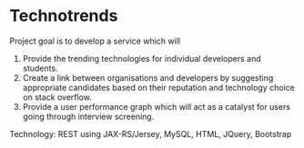 # Technotrends
Project goal is to develop a service which will 
1. Provide the trending technologies for individual developers and students. 
2. Create a link between organisations and developers by suggesting appropriate candidates based on their reputation and technology choice on stack overflow.
3. Provide a user performance graph which will act as a catalyst for users going through interview screening.
 
Technology: REST using JAX-RS/Jersey, MySQL, HTML, JQuery, Bootstrap
